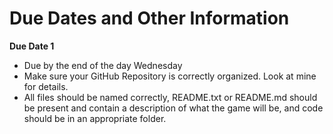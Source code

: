 Due Dates and Other Information
===============================

**Due Date 1**
* Due by the end of the day Wednesday
* Make sure your GitHub Repository is correctly organized.  Look at mine for details.
* All files should be named correctly, README.txt or README.md should be present and contain a description of what the game will be, and code should be in an appropriate folder.